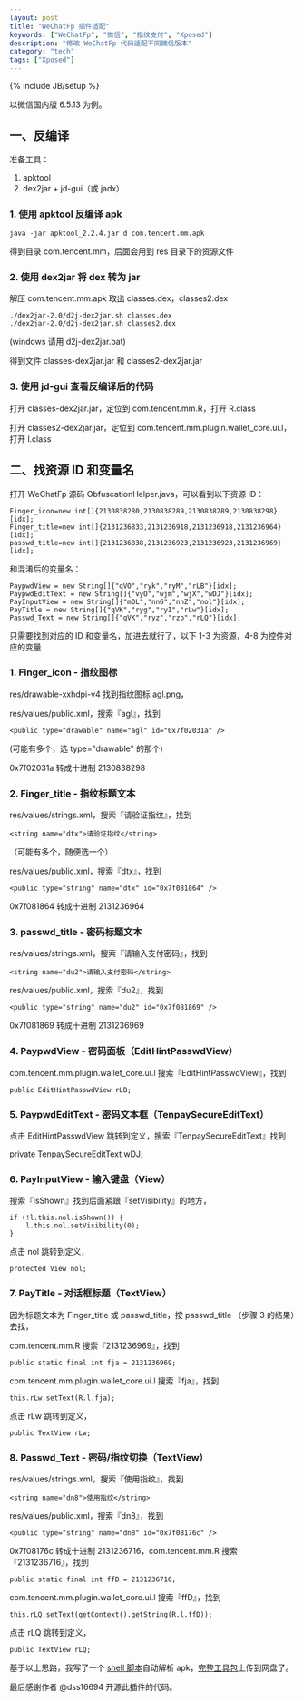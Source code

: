 ```yaml
---
layout: post
title: "WeChatFp 插件适配"
keywords: ["WeChatFp", "微信", "指纹支付", "Xposed"]
description: "修改 WeChatFp 代码适配不同微信版本"
category: "tech"
tags: ["Xposed"]
---
```

{% include JB/setup %}

以微信国内版 6.5.13 为例。

## 一、反编译

准备工具：

1. apktool
2. dex2jar + jd-gui（或 jadx）


### 1. 使用 apktool 反编译 apk

    java -jar apktool_2.2.4.jar d com.tencent.mm.apk

得到目录 com.tencent.mm，后面会用到 res 目录下的资源文件

### 2. 使用 dex2jar 将 dex 转为 jar

解压 com.tencent.mm.apk 取出 classes.dex，classes2.dex

    ./dex2jar-2.0/d2j-dex2jar.sh classes.dex
    ./dex2jar-2.0/d2j-dex2jar.sh classes2.dex

(windows 请用 d2j-dex2jar.bat)

得到文件 classes-dex2jar.jar 和 classes2-dex2jar.jar

### 3. 使用 jd-gui 查看反编译后的代码

打开 classes-dex2jar.jar，定位到 com.tencent.mm.R，打开 R.class

打开 classes2-dex2jar.jar，定位到 com.tencent.mm.plugin.wallet_core.ui.l，打开 l.class


## 二、找资源 ID 和变量名

打开 WeChatFp 源码 ObfuscationHelper.java，可以看到以下资源 ID：

    Finger_icon=new int[]{2130838280,2130838289,2130838289,2130838298}[idx];
    Finger_title=new int[]{2131236833,2131236918,2131236918,2131236964}[idx];
    passwd_title=new int[]{2131236838,2131236923,2131236923,2131236969}[idx];

和混淆后的变量名：

    PaypwdView = new String[]{"qVO","ryk","ryM","rLB"}[idx];
    PaypwdEditText = new String[]{"vyO","wjm","wjX","wDJ"}[idx];
    PayInputView = new String[]{"mOL","nnG","nnZ","nol"}[idx];
    PayTitle = new String[]{"qVK","ryg","ryI","rLw"}[idx];
    Passwd_Text = new String[]{"qVK","ryz","rzb","rLQ"}[idx];

只需要找到对应的 ID 和变量名，加进去就行了，以下 1-3 为资源，4-8 为控件对应的变量

### 1. Finger_icon - 指纹图标

res/drawable-xxhdpi-v4 找到指纹图标 agl.png，

res/values/public.xml，搜索『agl』，找到

    <public type="drawable" name="agl" id="0x7f02031a" />

(可能有多个，选 type="drawable" 的那个)

0x7f02031a 转成十进制 2130838298

### 2. Finger_title - 指纹标题文本

res/values/strings.xml，搜索『请验证指纹』，找到

    <string name="dtx">请验证指纹</string>

（可能有多个，随便选一个）

res/values/public.xml，搜索『dtx』，找到

    <public type="string" name="dtx" id="0x7f081864" />

0x7f081864 转成十进制 2131236964

### 3. passwd_title - 密码标题文本

res/values/strings.xml，搜索『请输入支付密码』，找到

    <string name="du2">请输入支付密码</string>

res/values/public.xml，搜索『du2』，找到

    <public type="string" name="du2" id="0x7f081869" />

0x7f081869 转成十进制 2131236969

### 4. PaypwdView - 密码面板（EditHintPasswdView）

com.tencent.mm.plugin.wallet_core.ui.l 搜索『EditHintPasswdView』，找到

    public EditHintPasswdView rLB;

### 5. PaypwdEditText - 密码文本框（TenpaySecureEditText）

点击 EditHintPasswdView 跳转到定义，搜索『TenpaySecureEditText』找到

private TenpaySecureEditText wDJ;

### 6. PayInputView - 输入键盘（View）

搜索『isShown』找到后面紧跟『setVisibility』的地方，

    if (!l.this.nol.isShown()) {
        l.this.nol.setVisibility(0);
    }

点击 nol 跳转到定义，

    protected View nol;

### 7. PayTitle - 对话框标题（TextView）

因为标题文本为 Finger_title 或 passwd_title，按 passwd_title （步骤 3 的结果）去找，

com.tencent.mm.R 搜索『2131236969』，找到

    public static final int fja = 2131236969;

com.tencent.mm.plugin.wallet_core.ui.l 搜索『fja』，找到

    this.rLw.setText(R.l.fja);

点击 rLw 跳转到定义，

    public TextView rLw;

### 8. Passwd_Text - 密码/指纹切换（TextView）

res/values/strings.xml，搜索『使用指纹』，找到

    <string name="dn8">使用指纹</string>

res/values/public.xml，搜索『dn8』，找到

    <public type="string" name="dn8" id="0x7f08176c" />

0x7f08176c 转成十进制 2131236716，com.tencent.mm.R 搜索『2131236716』，找到

    public static final int ffD = 2131236716;

com.tencent.mm.plugin.wallet_core.ui.l 搜索『ffD』，找到

    this.rLQ.setText(getContext().getString(R.l.ffD));

点击 rLQ 跳转到定义，

    public TextView rLQ;

基于以上思路，我写了一个 [shell 脚本](https://gist.github.com/liberize/44b151b6b40a2af1716d484ccd4f8e66)自动解析 apk，[完整工具包](https://pan.baidu.com/s/1hr5FZQO)上传到网盘了。

最后感谢作者 @dss16694 开源此插件的代码。
